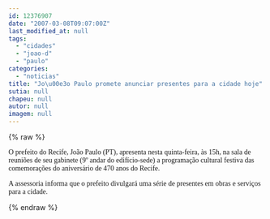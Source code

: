 ```yaml
---
id: 12376907
date: "2007-03-08T09:07:00Z"
last_modified_at: null
tags:
  - "cidades"
  - "joao-d"
  - "paulo"
categories:
  - "noticias"
title: "Jo\u00e3o Paulo promete anunciar presentes para a cidade hoje"
sutia: null
chapeu: null
autor: null
imagem: null
---
```

{% raw %}
<p><P><FONT face=Verdana>O prefeito do Recife, João Paulo (PT), apresenta nesta quinta-feira, às 15h, na sala de reuniões de seu gabinete (9º andar do edifício-sede) a programação cultural festiva das comemorações do aniversário de 470 anos do Recife. </FONT></P></p>
<p><P><FONT face=Verdana>A assessoria informa que o prefeito divulgará uma série de presentes em obras e serviços para a cidade. </FONT></P> </p>
{% endraw %}